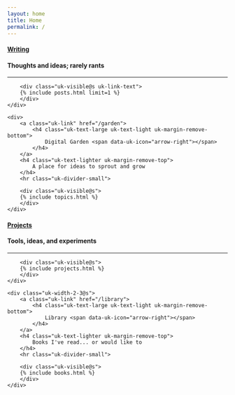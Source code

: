 ```yaml
---
layout: home
title: Home
permalink: /
---
```


<div class="uk-grid-large uk-child-width-expand@s" data-uk-grid>
    <div class="uk-width-3-5@s">
        <a class="uk-link" href="/writing">
            <h4 class="uk-text-large uk-text-light uk-margin-remove-bottom">
                Writing <span data-uk-icon="arrow-right"></span>
            </h4>
        </a>
        <h4 class="uk-text-lighter uk-margin-remove-top">
            Thoughts and ideas; rarely rants
        </h4>
        <hr class="uk-divider-small">

        <div class="uk-visible@s uk-link-text">
        {% include posts.html limit=1 %}
        </div>
    </div>

    <div>
        <a class="uk-link" href="/garden">
            <h4 class="uk-text-large uk-text-light uk-margin-remove-bottom">
                Digital Garden <span data-uk-icon="arrow-right"></span>
            </h4>
        </a>
        <h4 class="uk-text-lighter uk-margin-remove-top">
            A place for ideas to sprout and grow
        </h4>
        <hr class="uk-divider-small">

        <div class="uk-visible@s">
        {% include topics.html %}
        </div>
    </div>

</div>

<div class="uk-grid-large uk-child-width-expand@s" data-uk-grid>
    <div>
        <a class="uk-link" href="/projects">
            <h4 class="uk-text-large uk-text-light uk-margin-remove-bottom">
                Projects <span data-uk-icon="arrow-right"></span>
            </h4>
        </a>
        <h4 class="uk-text-lighter uk-margin-remove-top">
            Tools, ideas, and experiments
        </h4>
        <hr class="uk-divider-small">

        <div class="uk-visible@s">
        {% include projects.html %}
        </div>
    </div>

    <div class="uk-width-2-3@s">
        <a class="uk-link" href="/library">
            <h4 class="uk-text-large uk-text-light uk-margin-remove-bottom">
                Library <span data-uk-icon="arrow-right"></span>
            </h4>
        </a>
        <h4 class="uk-text-lighter uk-margin-remove-top">
            Books I've read... or would like to
        </h4>
        <hr class="uk-divider-small">

        <div class="uk-visible@s">
        {% include books.html %}
        </div>
    </div>
</div>